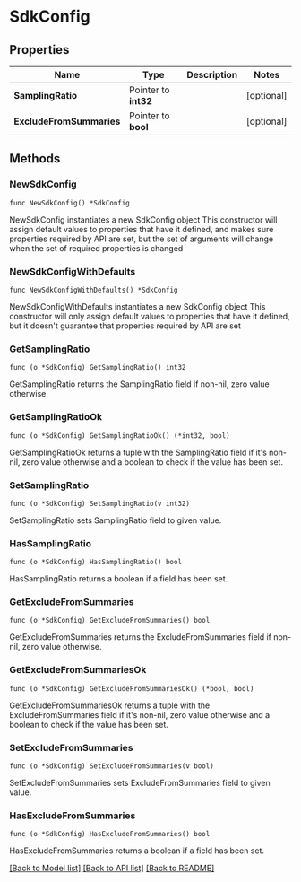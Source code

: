 # SdkConfig

## Properties

Name | Type | Description | Notes
------------ | ------------- | ------------- | -------------
**SamplingRatio** | Pointer to **int32** |  | [optional] 
**ExcludeFromSummaries** | Pointer to **bool** |  | [optional] 

## Methods

### NewSdkConfig

`func NewSdkConfig() *SdkConfig`

NewSdkConfig instantiates a new SdkConfig object
This constructor will assign default values to properties that have it defined,
and makes sure properties required by API are set, but the set of arguments
will change when the set of required properties is changed

### NewSdkConfigWithDefaults

`func NewSdkConfigWithDefaults() *SdkConfig`

NewSdkConfigWithDefaults instantiates a new SdkConfig object
This constructor will only assign default values to properties that have it defined,
but it doesn't guarantee that properties required by API are set

### GetSamplingRatio

`func (o *SdkConfig) GetSamplingRatio() int32`

GetSamplingRatio returns the SamplingRatio field if non-nil, zero value otherwise.

### GetSamplingRatioOk

`func (o *SdkConfig) GetSamplingRatioOk() (*int32, bool)`

GetSamplingRatioOk returns a tuple with the SamplingRatio field if it's non-nil, zero value otherwise
and a boolean to check if the value has been set.

### SetSamplingRatio

`func (o *SdkConfig) SetSamplingRatio(v int32)`

SetSamplingRatio sets SamplingRatio field to given value.

### HasSamplingRatio

`func (o *SdkConfig) HasSamplingRatio() bool`

HasSamplingRatio returns a boolean if a field has been set.

### GetExcludeFromSummaries

`func (o *SdkConfig) GetExcludeFromSummaries() bool`

GetExcludeFromSummaries returns the ExcludeFromSummaries field if non-nil, zero value otherwise.

### GetExcludeFromSummariesOk

`func (o *SdkConfig) GetExcludeFromSummariesOk() (*bool, bool)`

GetExcludeFromSummariesOk returns a tuple with the ExcludeFromSummaries field if it's non-nil, zero value otherwise
and a boolean to check if the value has been set.

### SetExcludeFromSummaries

`func (o *SdkConfig) SetExcludeFromSummaries(v bool)`

SetExcludeFromSummaries sets ExcludeFromSummaries field to given value.

### HasExcludeFromSummaries

`func (o *SdkConfig) HasExcludeFromSummaries() bool`

HasExcludeFromSummaries returns a boolean if a field has been set.


[[Back to Model list]](../README.md#documentation-for-models) [[Back to API list]](../README.md#documentation-for-api-endpoints) [[Back to README]](../README.md)


